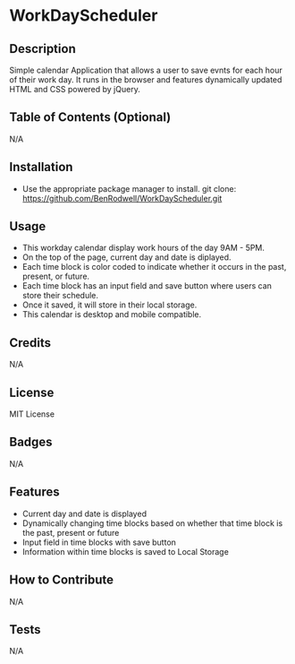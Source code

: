 # WorkDayScheduler

## Description

Simple calendar Application that allows a user to save evnts for each hour of their work day. It runs in the browser and features dynamically updated HTML and CSS powered by jQuery.

## Table of Contents (Optional)

N/A

## Installation

- Use the appropriate package manager to install.
  git clone: https://github.com/BenRodwell/WorkDayScheduler.git

## Usage

- This workday calendar display work hours of the day 9AM - 5PM.
- On the top of the page, current day and date is diplayed.
- Each time block is color coded to indicate whether it occurs in the past, present, or future.
- Each time block has an input field and save button where users can store their schedule.
- Once it saved, it will store in their local storage.
- This calendar is desktop and mobile compatible.

## Credits

N/A

## License

MIT License

## Badges

N/A

## Features

- Current day and date is displayed
- Dynamically changing time blocks based on whether that time block is the past, present or future
- Input field in time blocks with save button
- Information within time blocks is saved to Local Storage

## How to Contribute

N/A

## Tests

N/A
